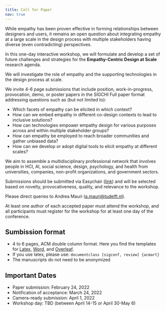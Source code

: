 ```yaml
---
title: Call for Paper
nav: true
---
```


While empathy has been proven effective in forming relationships between designers and users, it remains an open question about integrating empathy at a large scale in the design process with multiple stakeholders having diverse (even contradicting) perspectives.

In this one-day interactive workshop, we will formulate and develop a set of future challenges and strategies for the **Empathy-Centric Design at Scale** research agenda.

We will investigate the role of empathy and the supporting technologies in the design process at scale.

We invite 4-6 page submissions that include position, work-in-progress, provocation, demo, or poster papers in the SIGCHI Full paper format addressing questions such as (but not limited to):

- Which facets of empathy can be elicited in which context?
- How can we embed empathy in different co-design contexts to lead to inclusive solutions?
- How can technologies empower empathy design for various purposes across and within multiple stakeholder groups?
- How can empathy be employed to reach broader communities and gather unbiased data?
- How can we develop or adopt digital tools to elicit empathy at different scales?

We aim to assemble a multidisciplinary professional network that involves people in HCI, AI, social science, design, psychology, and health from universities, companies, non-profit organizations, and government sectors.

Submissions should be submitted via Easychair ([link](https://easychair.org/conferences/?conf=empathich2022)) and will be selected based on novelty, provocativeness, quality, and relevance to the workshop.

Please direct queries to Andrea Mauri (a.mauri@tudelft.nl).

At least one author of each accepted paper must attend the workshop, and all participants must register for the workshop for at least one day of the conference.

## Sumbission format

- 4 to 6 pages, ACM double column format. Here you find the templates for [Latex](https://www.acm.org/binaries/content/assets/publications/consolidated-tex-template/acmart-primary.zip), [Word](https://www.acm.org/binaries/content/assets/publications/taps/acm_submission_template.docx), and [Overleaf](https://www.overleaf.com/latex/templates/acm-conference-proceedings-master-template/pnrfvrrdbfwt).
- If you use latex, please use: ``documentclass [sigconf, review] {acmart}``
- The manuscripts do not need to be anonymized

## Important Dates

- Paper submission: February 24, 2022
- Notification of acceptance: March 24, 2022
- Camera-ready submission: April 1, 2022
- Workshop day: TBD (between April 14-15 or April 30-May 6)


